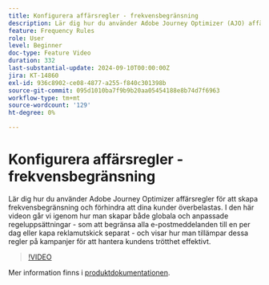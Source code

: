 ```yaml
---
title: Konfigurera affärsregler - frekvensbegränsning
description: Lär dig hur du använder Adobe Journey Optimizer (AJO) affärsregler för att skapa frekvensbegränsning och förhindra att dina kunder överbelastas. I den här videon går vi igenom hur man skapar både globala och anpassade regeluppsättningar - som att begränsa alla e-postmeddelanden till en per dag eller kapa reklamutskick separat - och visar hur man tillämpar dessa regler på kampanjer för att hantera kundens trötthet effektivt.
feature: Frequency Rules
role: User
level: Beginner
doc-type: Feature Video
duration: 332
last-substantial-update: 2024-09-10T00:00:00Z
jira: KT-14860
exl-id: 936c8902-ce08-4877-a255-f840c301398b
source-git-commit: 095d1010ba7f9b9b20aa05454188e8b74d7f6963
workflow-type: tm+mt
source-wordcount: '129'
ht-degree: 0%

---
```


# Konfigurera affärsregler - frekvensbegränsning

Lär dig hur du använder Adobe Journey Optimizer affärsregler för att skapa frekvensbegränsning och förhindra att dina kunder överbelastas. I den här videon går vi igenom hur man skapar både globala och anpassade regeluppsättningar - som att begränsa alla e-postmeddelanden till en per dag eller kapa reklamutskick separat - och visar hur man tillämpar dessa regler på kampanjer för att hantera kundens trötthet effektivt.

>[!VIDEO](https://video.tv.adobe.com/v/3433395/?learn=on)

Mer information finns i [produktdokumentationen](https://experienceleague.adobe.com/en/docs/journey-optimizer/using/configuration/frequency-rules).
